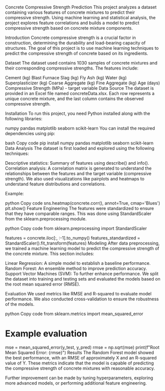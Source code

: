 Concrete Compressive Strength Prediction
This project analyzes a dataset containing various features of concrete mixtures to predict their compressive strength. Using machine learning and statistical analysis, the project explores feature correlations and builds a model to predict compressive strength based on concrete mixture components.

Introduction
Concrete compressive strength is a crucial factor in construction, determining the durability and load-bearing capacity of structures. The goal of this project is to use machine learning techniques to predict the compressive strength of concrete based on its ingredients.

Dataset
The dataset used contains 1030 samples of concrete mixtures and their corresponding compressive strengths. The features include:

Cement (kg)
Blast Furnace Slag (kg)
Fly Ash (kg)
Water (kg)
Superplasticizer (kg)
Coarse Aggregate (kg)
Fine Aggregate (kg)
Age (days)
Compressive Strength (MPa) - target variable
Data Source
The dataset is provided in an Excel file named concreteData.xlsx. Each row represents a unique concrete mixture, and the last column contains the observed compressive strength.

Installation
To run this project, you need Python installed along with the following libraries:

numpy
pandas
matplotlib
seaborn
scikit-learn
You can install the required dependencies using pip:

bash
Copy code
pip install numpy pandas matplotlib seaborn scikit-learn
Data Analysis
The dataset is first loaded and explored using the following techniques:

Descriptive statistics: Summary of features using describe() and info().
Correlation analysis: A correlation matrix is generated to understand the relationships between the features and the target variable (compressive strength).
We also used visualizations like pairplots and heatmaps to understand feature distributions and correlations.

Example:

python
Copy code
sns.heatmap(concrete.corr(), annot=True, cmap='Blues')
plt.show()
Feature Engineering
The features were standardized to ensure that they have comparable ranges. This was done using StandardScaler from the sklearn.preprocessing module.

python
Copy code
from sklearn.preprocessing import StandardScaler

features = concrete.iloc[:, :-1].to_numpy()
features_standardized = StandardScaler().fit_transform(features)
Modeling
After data preprocessing, we trained a machine learning model to predict the compressive strength of the concrete mixture. This section includes:

Linear Regression: A simple model to establish a baseline performance.
Random Forest: An ensemble method to improve prediction accuracy.
Support Vector Machines (SVM): To further enhance performance.
We split the dataset into training and testing sets and evaluated the models based on the root mean squared error (RMSE).

Evaluation
We used metrics like RMSE and R-squared to evaluate model performance. We also conducted cross-validation to ensure the robustness of the models.

python
Copy code
from sklearn.metrics import mean_squared_error

# Example evaluation
mse = mean_squared_error(y_test, y_pred)
rmse = np.sqrt(mse)
print(f"Root Mean Squared Error: {rmse}")
Results
The Random Forest model showed the best performance, with an RMSE of approximately X and an R-squared value of Y. These metrics indicate that the model is capable of predicting the compressive strength of concrete mixtures with reasonable accuracy.

Further improvement can be made by tuning hyperparameters, exploring more advanced models, or performing additional feature engineering.
